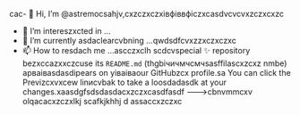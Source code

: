 cac- 👋 Hi, I’m @astremocsahjv,cxzczxczxівфіввфіczxcasdvcvcvxzczxcxzc
- 👀 I’m intereszxcted in ...
- 🌱 I’m currently asdaclearcvbning ...qwdsdfcvxzzxczxczxc
- 📫 How to resdach me ...ascczxclh
scdcvspecial ✨ repository bezxccazxxczcuse its `README.md` (thgbiчичмчсмчsasffilascxzcxz nmbe) apваіваsdasdіpears on yіваіваour GitHubzcx profile.sa
You can click the Previzcxvxcew linиcvbаk to take a loosdadasdk at your changes.xaasdgfsdsdasdacxzczxcasdfasdf
--->cbnvmmcxv
olqacacxzczxlkj
scafkjkhhj
d
assaccxzczxc

